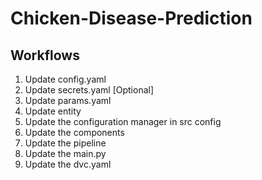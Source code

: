 # Chicken-Disease-Prediction

## Workflows
1. Update config.yaml
2. Update secrets.yaml [Optional]
3. Update params.yaml
4. Update entity
5. Update the configuration manager in src config
6. Update the components
7. Update the pipeline
8. Update the main.py
9. Update the dvc.yaml